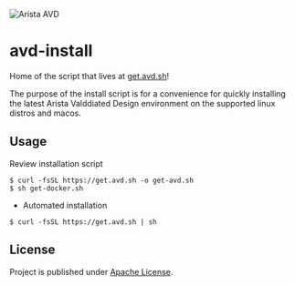 ![Arista AVD](https://img.shields.io/badge/Arista-AVD%20Automation-blue)

# avd-install

Home of the script that lives at [get.avd.sh](https://get.avd.sh)!

The purpose of the install script is for a convenience for quickly installing the latest Arista Valddiated Design environment on the supported linux distros and macos.

## Usage

Review installation script

```shell
$ curl -fsSL https://get.avd.sh -o get-avd.sh
$ sh get-docker.sh
```

- Automated installation

```shell
$ curl -fsSL https://get.avd.sh | sh
```

## License

Project is published under [Apache License](License).
